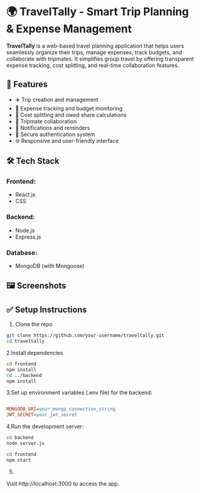 # 🌍 TravelTally - Smart Trip Planning & Expense Management

**TravelTally** is a web-based travel planning application that helps users seamlessly organize their trips, manage expenses, track budgets, and collaborate with tripmates. It simplifies group travel by offering transparent expense tracking, cost splitting, and real-time collaboration features.

## 🚀 Features

- ✈️ Trip creation and management  
- 🧾 Expense tracking and budget monitoring  
- 💸 Cost splitting and owed share calculations  
- 👥 Tripmate collaboration  
- 📩 Notifications and reminders  
- 🔐 Secure authentication system  
- 🌐 Responsive and user-friendly interface

## 🛠 Tech Stack

### Frontend:
- React.js
- CSS 

### Backend:
- Node.js
- Express.js

### Database:
- MongoDB (with Mongoose)

## 🖼️ Screenshots

## ✅ Setup Instructions

1. Clone the repo  
```bash
git clone https://github.com/your-username/traveltally.git
cd traveltally
```
2.Install dependencies

```bash
cd frontend
npm install
cd ../backend
npm install
```

3.Set up environment variables (.env file) for the backend:

```ini

MONGODB_URI=your_mongo_connection_string
JWT_SECRET=your_jwt_secret
```

4.Run the development server:

```bash
cd backend
node server.js
```
```bash
cd frontend
npm start
```

5.
Visit http://localhost:3000 to access the app.



